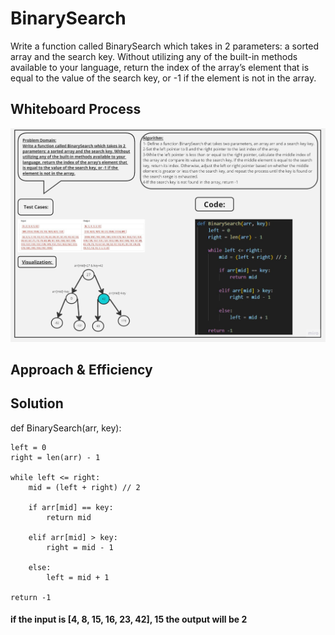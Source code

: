 # BinarySearch

Write a function called BinarySearch which takes in 2 parameters: a sorted array and the search key. Without utilizing any of the built-in methods available to your language, return the index of the array’s element that is equal to the value of the search key, or -1 if the element is not in the array.


## Whiteboard Process

![ white board](./assets/Untitled%20(6).jpg)

## Approach & Efficiency


## Solution

def BinarySearch(arr, key):

    left = 0
    right = len(arr) - 1
    
    while left <= right:
        mid = (left + right) // 2
        
        if arr[mid] == key:
            return mid
        
        elif arr[mid] > key:
            right = mid - 1
        
        else:
            left = mid + 1
    
    return -1


   #### if the input is [4, 8, 15, 16, 23, 42], 15  the output will be 2 

